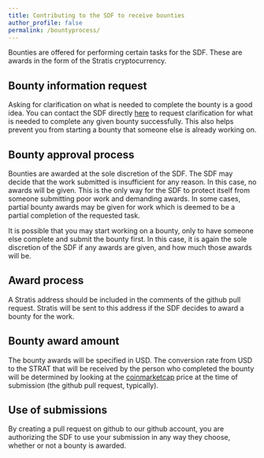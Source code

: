 ```yaml
---
title: Contributing to the SDF to receive bounties
author_profile: false
permalink: /bountyprocess/
---
```

Bounties are offered for performing certain tasks for the SDF. These are awards in the form of the Stratis cryptocurrency.

## Bounty information request

Asking for clarification on what is needed to complete the bounty is a good idea. You can contact the SDF directly [here](/#contact_sdf) to request clarification for what is needed to complete any given bounty successfully. This also helps prevent you from starting a bounty that someone else is already working on.

## Bounty approval process

Bounties are awarded at the sole discretion of the SDF. The SDF may decide that the work submitted is insufficient for any reason. In this case, no awards will be given. This is the only way for the SDF to protect itself from someone submitting poor work and demanding awards. In some cases, partial bounty awards may be given for work which is deemed to be a partial completion of the requested task.

It is possible that you may start working on a bounty, only to have someone else complete and submit the bounty first. In this case, it is again the sole discretion of the SDF if any awards are given, and how much those awards will be.

## Award process

A Stratis address should be included in the comments of the github pull request. Stratis will be sent to this address if the SDF decides to award a bounty for the work.

## Bounty award amount

The bounty awards will be specified in USD. The conversion rate from USD to the STRAT that will be received by the person who completed the bounty will be determined by looking at the [coinmarketcap](https://coinmarketcap.com/currencies/stratis/#markets) price at the time of submission (the github pull request, typically).

## Use of submissions

By creating a pull request on github to our github account, you are authorizing the SDF to use your submission in any way they choose, whether or not a bounty is awarded.